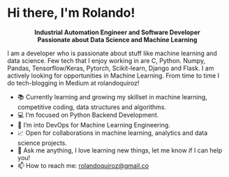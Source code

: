 # Hi there, I'm Rolando!

<p align="center">
  <b>Industrial Automation Engineer and Software Developer</b><br>
<b>Passionate about Data Science and Machine Learning</b><br>
</p>

I am a developer who is passionate about stuff like machine learning and data science. Few tech that I enjoy working in are C, Python. Numpy, Pandas, Tensorflow/Keras, Pytorch, Scikit-learn, Django and Flask. I am actively looking for opportunities in Machine Learning. From time to time I do tech-blogging in Medium at rolandoquiroz!

- 📚 Currently learning and growing my skillset in machine learning, competitive coding, data structures and algorithms.
- 💻 I’m focused on Python Backend Development.
- 🤖 I’m into DevOps for Machine Learning Engineering.
- 📈 Open for collaborations in machine learning, analytics and data science projects.
- 💬 Ask me anything, I love learning new things, let me know if I can help you!
- 📫 How to reach me: rolandoquiroz@gmail.co
